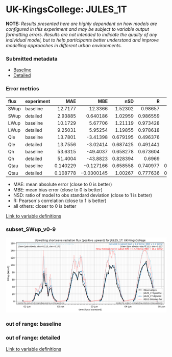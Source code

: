 # UK-KingsCollege: JULES_1T

**NOTE:** *Results presented here are highly dependent on how models are configured in this experiment and may be subject to variable output formatting errors. Results are not intended to indicate the quality of any individual model, but to help participants better understand and improve modelling approaches in different urban environments.*

### Submitted metadata

- [Baseline](JULES_1T_UK-KingsCollege_baseline_attrs.md)
- [Detailed](JULES_1T_UK-KingsCollege_detailed_attrs.md)

### Error metrics

| flux   | experiment   |       MAE |         MBE |      nSD |        R |        5th |       95th |      RMSE |    cRMSE |       AMBE |      1-nSD |       1-R |   nSkewness |   nKurtosis |   Overlap |
|:-------|:-------------|----------:|------------:|---------:|---------:|-----------:|-----------:|----------:|---------:|-----------:|-----------:|----------:|------------:|------------:|----------:|
| SWup   | baseline     | 12.7177   |  12.3366    | 1.52302  | 0.98657  |  0.436157  | 38.1826    | 18.0926   | 0.560764 | 12.3366    | 0.523015   | 0.0134304 |  0.0394805  |  0.238343   | 0.139435  |
| SWup   | detailed     |  2.93885  |   0.640186  | 1.02959  | 0.986559 |  0.628546  |  1.44814   |  4.03903  | 0.168978 |  0.640186  | 0.0295871  | 0.0134413 |  0.0395524  |  0.238422   | 0.0944061 |
| LWup   | baseline     | 10.1729   |   5.67706   | 1.21119  | 0.973428 |  4.15149   | 21.569     | 13.7486   | 0.3301   |  5.67706   | 0.211188   | 0.0265716 |  0.0886368  |  0.580108   | 0.11188   |
| LWup   | detailed     |  9.25031  |   5.95254   | 1.19855  | 0.978618 |  2.50762   | 21.9356    | 12.8806   | 0.301125 |  5.95254   | 0.198549   | 0.0213822 |  0.00310091 |  0.328153   | 0.0980436 |
| Qle    | baseline     | 13.7801   |  -3.41398   | 0.679195 | 0.496376 |  8.04149   | 17.4044    | 19.4262   | 0.887149 |  3.41398   | 0.320805   | 0.503624  |  0.683913   |  0.922859   | 0.205868  |
| Qle    | detailed     | 13.7556   |  -3.02414   | 0.687425 | 0.491441 |  8.37646   | 16.9433    | 19.4794   | 0.89269  |  3.02414   | 0.312576   | 0.508559  |  0.777478   |  1.16718    | 0.221055  |
| Qh     | baseline     | 53.6315   | -49.4037    | 0.658278 | 0.673604 | 18.3992    | 89.6834    | 69.2042   | 0.739251 | 49.4037    | 0.341723   | 0.326396  |  0.388162   |  0.931154   | 0.468587  |
| Qh     | detailed     | 51.4004   | -43.8823    | 0.828394 | 0.6969   | 24.1618    | 58.0431    | 64.8864   | 0.729124 | 43.8823    | 0.171607   | 0.3031    |  0.363938   |  0.801462   | 0.437343  |
| Qtau   | baseline     |  0.140229 |  -0.127166  | 0.658558 | 0.740977 |  0.0395192 |  0.261916  |  0.195487 | 0.676569 |  0.127166  | 0.341442   | 0.259023  |  0.0556047  |  0.17269    | 0.278454  |
| Qtau   | detailed     |  0.108778 |  -0.0300145 | 1.00267  | 0.777636 |  0.0350681 |  0.0185172 |  0.149585 | 0.667773 |  0.0300145 | 0.00266705 | 0.222364  |  0.00366843 |  0.00752807 | 0.0884755 |

 - MAE: mean absolute error (close to 0 is better)
 - MBE: mean bias error (close to 0 is better)
 - NSD: ratio of model to obs standard deviation (close to 1 is better)
 - R: Pearson's correlation (close to 1 is better)
 - all others: closer to 0 is better

[Link to variable definitions](../modelattrs/variable_definitions.md)

### <a name="subset_swup_v0-9"></a>subset_SWup_v0-9
[![JULES_1T_UK-KingsCollege_subset_SWup_v0-9.png](JULES_1T_UK-KingsCollege_subset_SWup_v0-9.png)](JULES_1T_UK-KingsCollege_subset_SWup_v0-9.png)

### out of range: baseline


### out of range: detailed



[Link to variable definitions](../modelattrs/variable_definitions.md)

